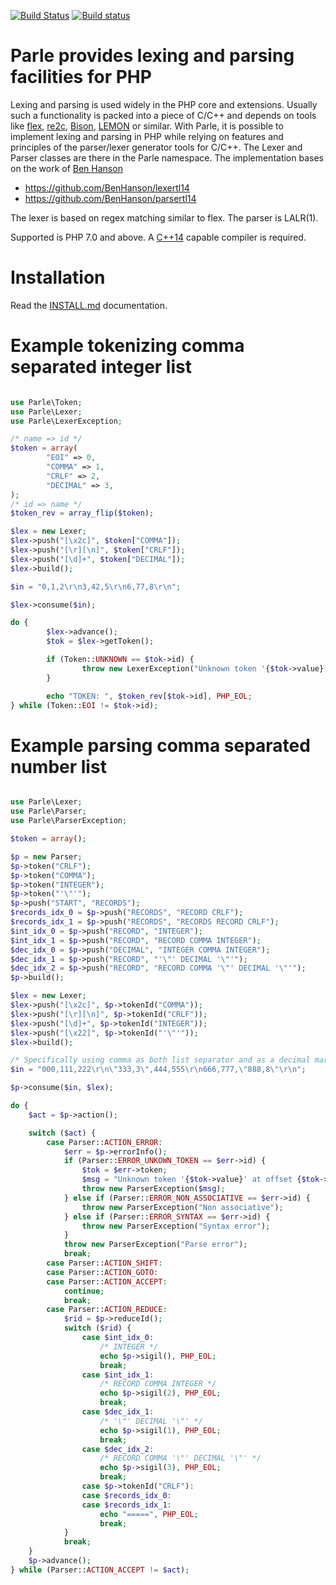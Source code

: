 [![Build Status](https://secure.travis-ci.org/weltling/parle.svg?branch=master)](http://travis-ci.org/weltling/parle)
[![Build status](https://ci.appveyor.com/api/projects/status/w857q34tke5dbt91?svg=true)](https://ci.appveyor.com/project/weltling/parle)

Parle provides lexing and parsing facilities for PHP
=============================================
Lexing and parsing is used widely in the PHP core and extensions. Usually such a functionality is packed into a piece of C/C++ and depends on tools like [flex](http://flex.sourceforge.net/), [re2c](http://re2c.org/), [Bison](http://www.gnu.org/software/bison/), [LEMON](http://www.hwaci.com/sw/lemon/) or similar. With Parle, it is possible to implement lexing and parsing in PHP while relying on features and principles of the parser/lexer generator tools for C/C++. The Lexer and Parser classes are there in the Parle namespace.
The implementation bases on the work of [Ben Hanson](http://www.benhanson.net/)

- https://github.com/BenHanson/lexertl14
- https://github.com/BenHanson/parsertl14

The lexer is based on regex matching similar to flex. The parser is LALR(1).

Supported is PHP 7.0 and above. A [C++14](http://en.cppreference.com/w/cpp/compiler_support) capable compiler is required.


Installation
============

Read the [INSTALL.md](./INSTALL.md) documentation.


Example tokenizing comma separated integer list
============================================
```php

use Parle\Token;
use Parle\Lexer;
use Parle\LexerException;

/* name => id */
$token = array(
        "EOI" => 0,
        "COMMA" => 1,
        "CRLF" => 2,
        "DECIMAL" => 3,
);
/* id => name */
$token_rev = array_flip($token);

$lex = new Lexer;
$lex->push("[\x2c]", $token["COMMA"]);
$lex->push("[\r][\n]", $token["CRLF"]);
$lex->push("[\d]+", $token["DECIMAL"]);
$lex->build();

$in = "0,1,2\r\n3,42,5\r\n6,77,8\r\n";

$lex->consume($in);

do {
        $lex->advance();
        $tok = $lex->getToken();

        if (Token::UNKNOWN == $tok->id) {
                throw new LexerException("Unknown token '{$tok->value}' at offset {$tok->offset}.");
        }

        echo "TOKEN: ", $token_rev[$tok->id], PHP_EOL;
} while (Token::EOI != $tok->id);
```


Example parsing comma separated number list
===========================
```php

use Parle\Lexer;
use Parle\Parser;
use Parle\ParserException;

$token = array();

$p = new Parser;
$p->token("CRLF");
$p->token("COMMA");
$p->token("INTEGER");
$p->token("'\"'");
$p->push("START", "RECORDS");
$records_idx_0 = $p->push("RECORDS", "RECORD CRLF");
$records_idx_1 = $p->push("RECORDS", "RECORDS RECORD CRLF");
$int_idx_0 = $p->push("RECORD", "INTEGER");
$int_idx_1 = $p->push("RECORD", "RECORD COMMA INTEGER");
$dec_idx_0 = $p->push("DECIMAL", "INTEGER COMMA INTEGER");
$dec_idx_1 = $p->push("RECORD", "'\"' DECIMAL '\"'");
$dec_idx_2 = $p->push("RECORD", "RECORD COMMA '\"' DECIMAL '\"'");
$p->build();

$lex = new Lexer;
$lex->push("[\x2c]", $p->tokenId("COMMA"));
$lex->push("[\r][\n]", $p->tokenId("CRLF"));
$lex->push("[\d]+", $p->tokenId("INTEGER"));
$lex->push("[\x22]", $p->tokenId("'\"'"));
$lex->build();

/* Specifically using comma as both list separator and as a decimal mark. */
$in = "000,111,222\r\n\"333,3\",444,555\r\n666,777,\"888,8\"\r\n";

$p->consume($in, $lex);

do {
	$act = $p->action();

	switch ($act) {
		case Parser::ACTION_ERROR:
			$err = $p->errorInfo();
			if (Parser::ERROR_UNKOWN_TOKEN == $err->id) {
				$tok = $err->token;
				$msg = "Unknown token '{$tok->value}' at offset {$tok->offset}";
				throw new ParserException($msg);
			} else if (Parser::ERROR_NON_ASSOCIATIVE == $err->id) {
				throw new ParserException("Non associative");
			} else if (Parser::ERROR_SYNTAX == $err->id) {
				throw new ParserException("Syntax error");
			}
			throw new ParserException("Parse error");
			break;
		case Parser::ACTION_SHIFT:
		case Parser::ACTION_GOTO:
		case Parser::ACTION_ACCEPT:
			continue;
			break;
		case Parser::ACTION_REDUCE:
			$rid = $p->reduceId();
			switch ($rid) {
				case $int_idx_0:
					/* INTEGER */
					echo $p->sigil(), PHP_EOL;
					break;
				case $int_idx_1:
					/* RECORD COMMA INTEGER */
					echo $p->sigil(2), PHP_EOL;
					break;
				case $dec_idx_1:
					/* '\"' DECIMAL '\"' */
					echo $p->sigil(1), PHP_EOL;
					break;
				case $dec_idx_2:
					/* RECORD COMMA '\"' DECIMAL '\"' */
					echo $p->sigil(3), PHP_EOL;
					break;
				case $p->tokenId("CRLF"):
				case $records_idx_0:
				case $records_idx_1:
					echo "=====", PHP_EOL;
					break;
			}
			break;
	}
	$p->advance();
} while (Parser::ACTION_ACCEPT != $act);

```

